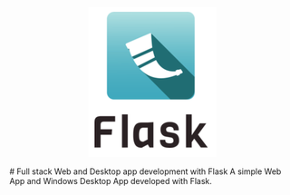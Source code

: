 <p align="center">
  <img src="images/flask.png"></img>
</p>
# Full stack Web and Desktop app development with Flask
A simple Web App and Windows Desktop App developed with Flask.

